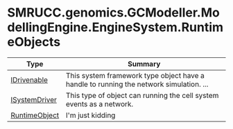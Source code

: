 ﻿
# SMRUCC.genomics.GCModeller.ModellingEngine.EngineSystem.RuntimeObjects

|Type|Summary|
|----|-------|
|[IDrivenable](./IDrivenable.md)|This system framework type object have a handle to running the network simulation. ...|
|[ISystemDriver](./ISystemDriver.md)|This type of object can running the cell system events as a network.|
|[RuntimeObject](./RuntimeObject.md)|I'm just kidding|

